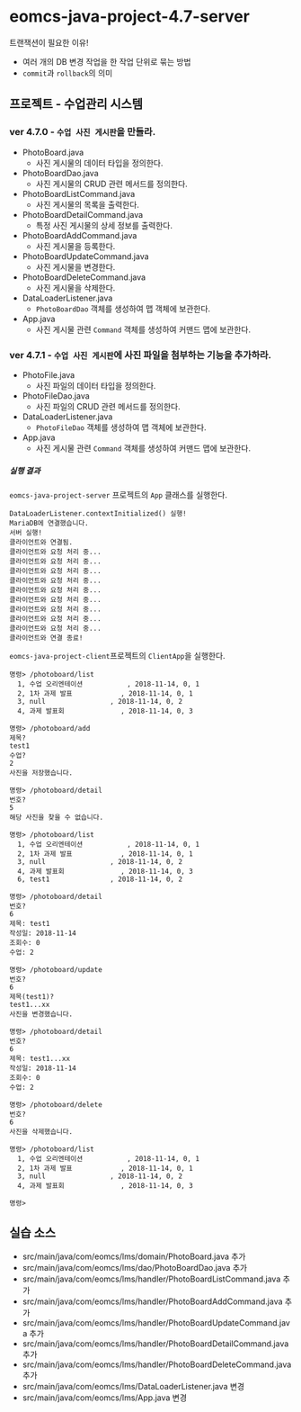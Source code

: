 # eomcs-java-project-4.7-server

트랜잭션이 필요한 이유!

- 여러 개의 DB 변경 작업을 한 작업 단위로 묶는 방법
- `commit`과 `rollback`의 의미

## 프로젝트 - 수업관리 시스템  

### ver 4.7.0 - `수업 사진 게시판`을 만들라.

- PhotoBoard.java
    - 사진 게시물의 데이터 타입을 정의한다.
- PhotoBoardDao.java
    - 사진 게시물의 CRUD 관련 메서드를 정의한다.
- PhotoBoardListCommand.java
    - 사진 게시물의 목록을 출력한다.
- PhotoBoardDetailCommand.java
    - 특정 사진 게시물의 상세 정보를 출력한다.
- PhotoBoardAddCommand.java
    - 사진 게시물을 등록한다.
- PhotoBoardUpdateCommand.java
    - 사진 게시물을 변경한다. 
- PhotoBoardDeleteCommand.java
    - 사진 게시물을 삭제한다. 
- DataLoaderListener.java
    - `PhotoBoardDao` 객체를 생성하여 맵 객체에 보관한다.
- App.java
    - 사진 게시물 관련 `Command` 객체를 생성하여 커맨드 맵에 보관한다.

### ver 4.7.1 - `수업 사진 게시판`에 사진 파일을 첨부하는 기능을 추가하라.

- PhotoFile.java
    - 사진 파일의 데이터 타입을 정의한다.
- PhotoFileDao.java
    - 사진 파일의 CRUD 관련 메서드를 정의한다.
- DataLoaderListener.java
    - `PhotoFileDao` 객체를 생성하여 맵 객체에 보관한다.
- App.java
    - 사진 게시물 관련 `Command` 객체를 생성하여 커맨드 맵에 보관한다.

##### 실행 결과

`eomcs-java-project-server` 프로젝트의 `App` 클래스를 실행한다.
```
DataLoaderListener.contextInitialized() 실행!
MariaDB에 연결했습니다.
서버 실행!
클라이언트와 연결됨.
클라이언트와 요청 처리 중...
클라이언트와 요청 처리 중...
클라이언트와 요청 처리 중...
클라이언트와 요청 처리 중...
클라이언트와 요청 처리 중...
클라이언트와 요청 처리 중...
클라이언트와 요청 처리 중...
클라이언트와 요청 처리 중...
클라이언트와 요청 처리 중...
클라이언트와 연결 종료!
```

`eomcs-java-project-client`프로젝트의 `ClientApp`을 실행한다.
```
명령> /photoboard/list
  1, 수업 오리엔테이션           , 2018-11-14, 0, 1
  2, 1차 과제 발표            , 2018-11-14, 0, 1
  3, null                , 2018-11-14, 0, 2
  4, 과제 발표회              , 2018-11-14, 0, 3

명령> /photoboard/add
제목?
test1
수업?
2
사진을 저장했습니다.

명령> /photoboard/detail
번호?
5
해당 사진을 찾을 수 없습니다.

명령> /photoboard/list
  1, 수업 오리엔테이션           , 2018-11-14, 0, 1
  2, 1차 과제 발표            , 2018-11-14, 0, 1
  3, null                , 2018-11-14, 0, 2
  4, 과제 발표회              , 2018-11-14, 0, 3
  6, test1               , 2018-11-14, 0, 2

명령> /photoboard/detail
번호?
6
제목: test1
작성일: 2018-11-14
조회수: 0
수업: 2

명령> /photoboard/update
번호?
6
제목(test1)?
test1...xx
사진을 변경했습니다.

명령> /photoboard/detail
번호?
6
제목: test1...xx
작성일: 2018-11-14
조회수: 0
수업: 2

명령> /photoboard/delete
번호?
6
사진을 삭제했습니다.

명령> /photoboard/list
  1, 수업 오리엔테이션           , 2018-11-14, 0, 1
  2, 1차 과제 발표            , 2018-11-14, 0, 1
  3, null                , 2018-11-14, 0, 2
  4, 과제 발표회              , 2018-11-14, 0, 3

명령> 
```


## 실습 소스

- src/main/java/com/eomcs/lms/domain/PhotoBoard.java 추가
- src/main/java/com/eomcs/lms/dao/PhotoBoardDao.java 추가
- src/main/java/com/eomcs/lms/handler/PhotoBoardListCommand.java 추가
- src/main/java/com/eomcs/lms/handler/PhotoBoardAddCommand.java 추가
- src/main/java/com/eomcs/lms/handler/PhotoBoardUpdateCommand.java 추가
- src/main/java/com/eomcs/lms/handler/PhotoBoardDetailCommand.java 추가
- src/main/java/com/eomcs/lms/handler/PhotoBoardDeleteCommand.java 추가
- src/main/java/com/eomcs/lms/DataLoaderListener.java 변경
- src/main/java/com/eomcs/lms/App.java 변경
